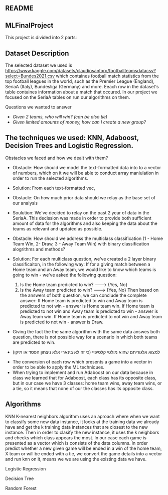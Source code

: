## README
## MLFinalProject <br />

This project is divided into 2 parts:<br />

## Dataset Description <br />
The selected dataset we used is https://www.kaggle.com/datasets/claudiosantoro/footballteamsdatacsv?select=Bundes2021.csv which containes football match statistics from the top football leagues in the world, such as the Premier League (England), SeriaA (Italy), Bundesliga (Germany) and more.
Eeach row in the dataset's table containes information about a match that occured.
In our project we focused on the SeriaA tables on run our algorithms on them. 

Questions we wanted to answer
* *Given 2 teams, who will win? (can be also tie)*
* *Given limited amounts of money, how can I create a new group?*

## The techniques we used: KNN, Adaboost, Decision Trees and Logistic Regression.

Obstacles we faced and how we dealt with them?
- Obstacle: How should we model the text-formatted data into to a vector of numbers, which on it we will be able to conduct array maniulation in order to run the selected algorithms. 
- Solution: From each text-formatted vec,
 
- Obstacle: On how much prior data should we relay as the base set of our analysis
- Soulution: We've decided to relay on the past 2 year of data in the SeriaA. This decission was made in order to provide both sufficient amount of data for the algorithms and also keeping the data about the teams as relevant and updated as possible.

- Obstacle: How should we address the multiclass classification (1 - Home Team Win, 2- Draw, 3 - Away Team Win) with binary classification alogrithms and methods? 
- Solution: For each multiclass question, we've created a 2 layer binary classificaiton, in the following way:
If for a giving match between a Home team and an Away team, we would like to know which teams is going to win - we've asked the following question:
  1. Is the Home team predicted to win? ---> {Yes, No}
  2. Is the Away team predicted to win? ---> {Yes, No}
Then based on the answers of both question, we can conclude the complete answer:
If Home team is predicted to win and Away team is predicted to not win - answer is Home team win.
If Home team is predicted to not win and Away team is predicted to win - answer is Away team win.
If Home team is predicted to not win and Away team is predicted to not win - answer is Draw.
- Giving the fact the the same algorithm with the same data answes both question, there is not possible way for a scenario in which both teams are predicted to win. 

- למצוא אלגוריתם שהוא מולטי קלסיפיי (כי זה לא בינארי אלא ניצחון הפסד או תיקו)

* The conversion of each row which presents a game into a vector in order to be able to apply the ML techniques.
* When trying to implement and run Adaboost on our data because in class we learned that for Adaboost, each class has its opposite class, but in our case we have 3   classes: home team wins, away team wins, or a tie, so it means that none of our the classes has its opposite class.

## Algorithms <br />
KNN
K-nearest neighbors algorithm uses an aproach where when we want to classify some new data instance, it looks at the training data we already have and get the k training data instances that are closest to the new instance. Then in order to clasify the new instance, it uses the k neighbors and checks which class appears the most.
In our case each game is presented as a vector which is consists of the data columns.
In order predict whether a new given game will be ended in a win of the home team, X team or will be ended with a tie, we convert the game details into a vector and run knn on it, means we we are using the existing data we have.

Logistic Regression



Decision Tree



Random Forest
